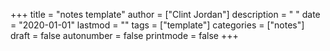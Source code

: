 +++
title = "notes template"
author = ["Clint Jordan"]
description = " "
date = "2020-01-01"
lastmod = ""
tags = ["template"]
categories = ["notes"]
draft = false
autonumber = false
printmode = false
+++

